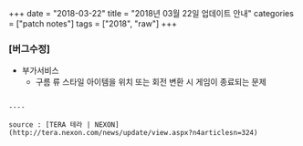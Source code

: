 +++
date = "2018-03-22"
title = "2018년 03월 22일 업데이트 안내"
categories = ["patch notes"]
tags = ["2018", "raw"]
+++

### [버그수정]
- 부가서비스
  - 구름 류 스타일 아이템을 위치 또는 회전 변환 시 게임이 종료되는 문제
```

----

source : [TERA 테라 | NEXON](http://tera.nexon.com/news/update/view.aspx?n4articlesn=324)
